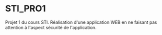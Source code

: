 # STI_PRO1
Projet 1 du cours STI. Réalisation d'une application WEB en ne faisant pas attention à l'aspect sécurité de l'application.
